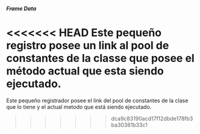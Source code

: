 ##### Frame Data


<<<<<<< HEAD
Este pequeño registro posee un link al pool de constantes de la classe que posee el método actual que esta siendo ejecutado.
=======
Este pequeño registrador posee el link del pool de constantes de la clase que lo tiene y el actual metodo que está siendo ejecutado.
>>>>>>> dca9c83190acd17f12dbde178fb3ba30381b33c1
